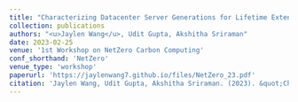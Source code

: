 ```yaml
---
title: "Characterizing Datacenter Server Generations for Lifetime Extension and Carbon Reduction"
collection: publications
authors: "<u>Jaylen Wang</u>, Udit Gupta, Akshitha Sriraman"
date: 2023-02-25
venue: '1st Workshop on NetZero Carbon Computing'
conf_shorthand: 'NetZero'
venue_type: 'workshop'
paperurl: 'https://jaylenwang7.github.io/files/NetZero_23.pdf'
citation: 'Jaylen Wang, Udit Gupta, Akshitha Sriraman. (2023). &quot;Characterizing Datacenter Server Generations for Lifetime Extension and Carbon Reduction.&quot; <i>NetZero 2023</i>.'
---
```

